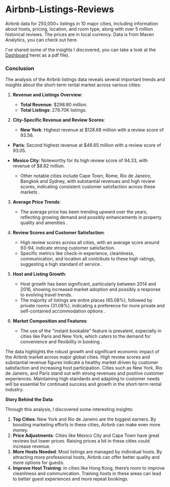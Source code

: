# Airbnb-Listings-Reviews
Airbnb data for 250,000+ listings in 10 major cities, including information about hosts, pricing, location, and room type, along with over 5 million historical reviews.
The prices are in local currency. Data is from Maven Analytics, you can check out here.

I've shared some of the insights I discovered, you can take a look at the [Dashboard](https://github.com/Munaf-k/Airbnb-Listings-Reviews/blob/main/Airbnb%20Dashboard.pdf) here( as a pdf file).
### Conclusion

The analysis of the Airbnb listings data reveals several important trends and insights about the short-term rental market across various cities:

1. **Revenue and Listings Overview**:
   - **Total Revenue**: $298.80 million.
   - **Total Listings**: 278.70K listings.

2. **City-Specific Revenue and Review Scores**:
   - **New York**: Highest revenue at $128.68 million with a review score of 93.56.

  - **Paris**: Second highest revenue at $46.65 million with a review score of 93.05.

 - **Mexico City**: Noteworthy for its high review score of 94.33, with revenue of $8.82 million.
   - Other notable cities include Cape Town, Rome, Rio de Janeiro, Bangkok and Sydney, with substantial revenues and high review scores, indicating consistent customer satisfaction across these markets .

3. **Average Price Trends**:
   - The average price has been trending upward over the years, reflecting growing demand and possibly enhancements in property quality and amenities .

4. **Review Scores and Customer Satisfaction**:
   - High review scores across all cities, with an average score around 93-94, indicate strong customer satisfaction.
   - Specific metrics like check-in experience, cleanliness, communication, and location all contribute to these high ratings, suggesting a high standard of service  .

5. **Host and Listing Growth**:
   - Host growth has been significant, particularly between 2014 and 2016, showing increased market adoption and possibly a response to evolving travel trends.
   - The majority of listings are entire places (65.08%), followed by private rooms (31.08%), indicating a preference for more private and self-contained accommodation options .

6. **Market Composition and Features**:
   - The use of the "instant bookable" feature is prevalent, especially in cities like Paris and New York, which caters to the demand for convenience and flexibility in booking .



The data highlights the robust growth and significant economic impact of the Airbnb market across major global cities. High review scores and substantial revenue figures indicate a healthy market driven by customer satisfaction and increasing host participation. Cities such as New York, Rio de Janeiro, and Paris stand out with strong revenues and positive customer experiences. Maintaining high standards and adapting to customer needs will be essential for continued success and growth in the short-term rental industry.


**Story Behind the Data**:

Through this analysis, I discovered some interesting insights:

1. **Top Cities**: New York and Rio de Janeiro are the biggest earners. By boosting marketing efforts in these cities, Airbnb can make even more money.
2. **Price Adjustments**: Cities like Mexico City and Cape Town have great reviews but lower prices. Raising prices a bit in these cities could increase revenue.
3. **More Hosts Needed**: Most listings are managed by individual hosts. By attracting more professional hosts, Airbnb can offer better quality and more options for guests.
4. **Improve Host Training**: In cities like Hong Kong, there’s room to improve cleanliness and communication. Training hosts in these areas can lead to better guest experiences and more repeat bookings.

